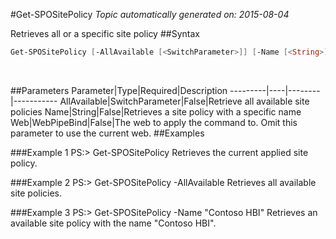 #Get-SPOSitePolicy
*Topic automatically generated on: 2015-08-04*

Retrieves all or a specific site policy
##Syntax
```powershell
Get-SPOSitePolicy [-AllAvailable [<SwitchParameter>]] [-Name [<String>]] [-Web [<WebPipeBind>]]
```
&nbsp;

##Parameters
Parameter|Type|Required|Description
---------|----|--------|-----------
AllAvailable|SwitchParameter|False|Retrieve all available site policies
Name|String|False|Retrieves a site policy with a specific name
Web|WebPipeBind|False|The web to apply the command to. Omit this parameter to use the current web.
##Examples

###Example 1
    PS:> Get-SPOSitePolicy
Retrieves the current applied site policy.

###Example 2
    PS:> Get-SPOSitePolicy -AllAvailable
Retrieves all available site policies.

###Example 3
    PS:> Get-SPOSitePolicy -Name "Contoso HBI"
Retrieves an available site policy with the name "Contoso HBI".
